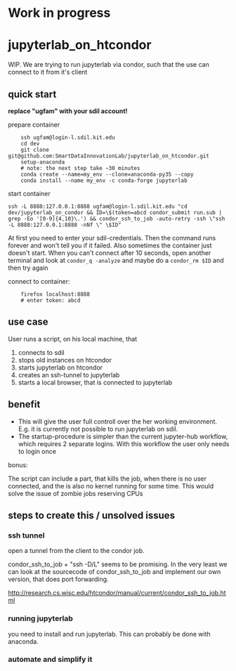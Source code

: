 # Work in progress

# jupyterlab_on_htcondor

WIP. We are trying to run jupyterlab via condor, such that the use can connect to it from it's client

## quick start

**replace "ugfam" with your sdil account!**

prepare container

		ssh ugfam@login-l.sdil.kit.edu
		cd dev
		git clone git@github.com:SmartDataInnovationLab/jupyterlab_on_htcondor.git
		setup-anaconda
		# note: the next step take ~30 minutes
		conda create --name=my_env --clone=anaconda-py35 --copy
		conda install --name my_env -c conda-forge jupyterlab

start container

    ssh -L 8888:127.0.0.1:8888 ugfam@login-l.sdil.kit.edu "cd dev/jupyterlab_on_condor && ID=\$(token=abcd condor_submit run.sub | grep -Eo '[0-9]{4,10}\.') && condor_ssh_to_job -auto-retry -ssh \"ssh -L 8888:127.0.0.1:8888 -nNf \" \$ID"

At first you need to enter your sdil-credentials. Then the command runs forever and won't tell you if it failed. Also sometimes the container just doesn't start. When you can't connect after 10 seconds, open another terminal and look at `condor_q -analyze` and maybe do a `condor_rm $ID` and then try again

connect to container:

		firefox localhost:8888
		# enter token: abcd

## use case

User runs a script, on his local machine, that

1. connects to sdil
1. stops old instances on htcondor
1. starts jupyterlab on htcondor
1. creates an ssh-tunnel to jupyterlab
1. starts a local browser, that is connected to jupyterlab

## benefit

* This will give the user full controll over the her working environment. E.g. it is currently not possible to run jupyterlab on sdil.
* The startup-procedure is simpler than the current jupyter-hub workflow, which requires 2 separate logins. With this workflow the user only needs to login once

bonus:

The script can include a part, that kills the job, when there is no user connected, and the is also no kernel running for some time. This would solve the issue of zombie jobs reserving CPUs


## steps to create this / unsolved issues

### ssh tunnel

open a tunnel from the client to the condor job.

condor_ssh_to_job + "ssh -D/L" seems to be promising. In the very least we can look at the sourcecode of condor_ssh_to_job and implement our own version, that does port forwarding.

http://research.cs.wisc.edu/htcondor/manual/current/condor_ssh_to_job.html

### running jupyterlab

you need to install and run jupyterlab. This can probably be done with anaconda.

### automate and simplify it
